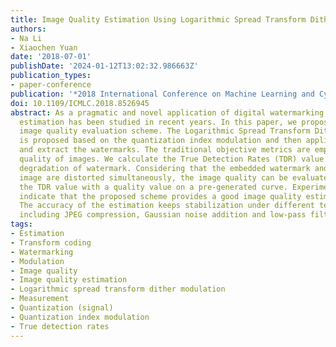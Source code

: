 ```yaml
---
title: Image Quality Estimation Using Logarithmic Spread Transform Dither Modulation
authors:
- Na Li
- Xiaochen Yuan
date: '2018-07-01'
publishDate: '2024-01-12T13:02:32.986663Z'
publication_types:
- paper-conference
publication: '*2018 International Conference on Machine Learning and Cybernetics (ICMLC)*'
doi: 10.1109/ICMLC.2018.8526945
abstract: As a pragmatic and novel application of digital watermarking, image quality
  estimation has been studied in recent years. In this paper, we propose a watermarking-based
  image quality evaluation scheme. The Logarithmic Spread Transform Dither Modulation
  is proposed based on the quantization index modulation and then applied to embed
  and extract the watermarks. The traditional objective metrics are employed to measure
  quality of images. We calculate the True Detection Rates (TDR) value to represent
  degradation of watermark. Considering that the embedded watermark and the watermarked
  image are distorted simultaneously, the image quality can be evaluated by matching
  the TDR value with a quality value on a pre-generated curve. Experimental results
  indicate that the proposed scheme provides a good image quality estimation result.
  The accuracy of the estimation keeps stabilization under different tested attacks,
  including JPEG compression, Gaussian noise addition and low-pass filtering.
tags:
- Estimation
- Transform coding
- Watermarking
- Modulation
- Image quality
- Image quality estimation
- Logarithmic spread transform dither modulation
- Measurement
- Quantization (signal)
- Quantization index modulation
- True detection rates
---
```

